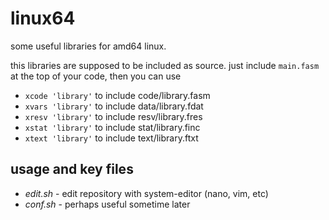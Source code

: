 linux64
=======
some useful libraries for amd64 linux.

this libraries are supposed to be included as source.
just include `main.fasm` at the top of your code, then you can use
* `xcode 'library'` to include code/library.fasm
* `xvars 'library'` to include data/library.fdat
* `xresv 'library'` to include resv/library.fres
* `xstat 'library'` to include stat/library.finc
* `xtext 'library'` to include text/library.ftxt

usage and key files
-------------------
* *edit.sh* - edit repository with system-editor (nano, vim, etc)
* *conf.sh* - perhaps useful sometime later

